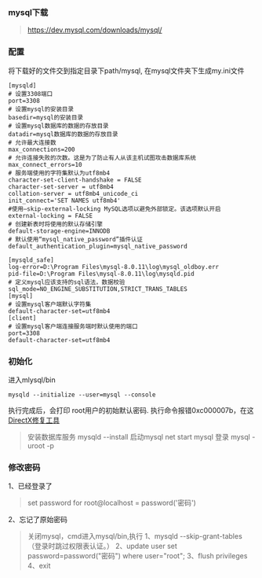### mysql下载

> https://dev.mysql.com/downloads/mysql/

### 配置

将下载好的文件交到指定目录下path/mysql, 在mysql文件夹下生成my.ini文件
 <!-- XsUuBj0CR4:b -->
``` 
[mysqld]
# 设置3308端口
port=3308
# 设置mysql的安装目录
basedir=mysql的安装目录
# 设置mysql数据库的数据的存放目录
datadir=mysql数据库的数据的存放目录
# 允许最大连接数
max_connections=200
# 允许连接失败的次数。这是为了防止有人从该主机试图攻击数据库系统
max_connect_errors=10
# 服务端使用的字符集默认为utf8mb4
character-set-client-handshake = FALSE
character-set-server = utf8mb4
collation-server = utf8mb4_unicode_ci
init_connect='SET NAMES utf8mb4'
#使用–skip-external-locking MySQL选项以避免外部锁定。该选项默认开启
external-locking = FALSE
# 创建新表时将使用的默认存储引擎
default-storage-engine=INNODB 
# 默认使用“mysql_native_password”插件认证
default_authentication_plugin=mysql_native_password

[mysqld_safe]
log-error=D:\Program Files\mysql-8.0.11\log\mysql_oldboy.err
pid-file=D:\Program Files\mysql-8.0.11\log\mysqld.pid
# 定义mysql应该支持的sql语法，数据校验
sql_mode=NO_ENGINE_SUBSTITUTION,STRICT_TRANS_TABLES
[mysql]
# 设置mysql客户端默认字符集
default-character-set=utf8mb4
[client]
# 设置mysql客户端连接服务端时默认使用的端口
port=3308
default-character-set=utf8mb4

```

### 初始化
进入mlysql/bin
```
mysqld --initialize --user=mysql --console
```
执行完成后，会打印 root用户的初始默认密码.
执行命令报错0xc000007b，在这[DirectX修复工具](http://www.pc6.com/softview/SoftView_57945.html)
>安装数据库服务
mysqld --install 
启动mysql
net start mysql
登录
mysql -uroot -p 

### 修改密码
1、已经登录了
>set password for root@localhost = password('密码')

2、忘记了原始密码
>关闭mysql，cmd进入mysql/bin,执行
1、mysqld --skip-grant-tables（登录时跳过权限表认证。）
2、update user set password=password("密码") where user="root";
3、flush privileges
4、exit